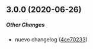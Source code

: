 ## 3.0.0 (2020-06-26)

##### Other Changes

*  nuevo changelog ([4ce70233](https://github.com/richirm/CHANGELOG/commit/4ce70233f774080d26fd76920f54447650e8f02e))

